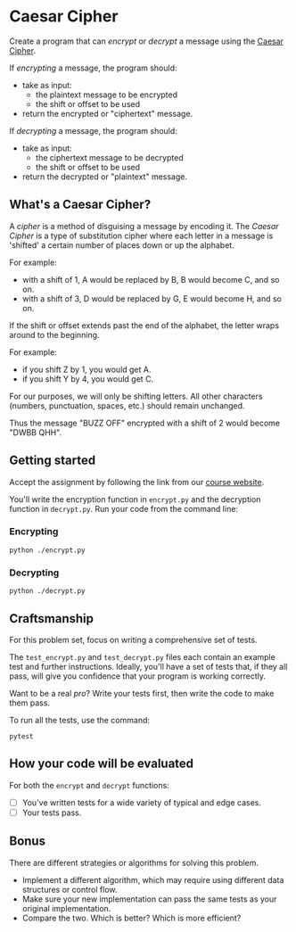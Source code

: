 # Caesar Cipher

Create a program that can _encrypt_ or _decrypt_ a message using the [Caesar Cipher](https://en.wikipedia.org/wiki/Caesar_cipher).

If _encrypting_ a message, the program should:

- take as input:
  - the plaintext message to be encrypted
  - the shift or offset to be used
- return the encrypted or "ciphertext" message.

If _decrypting_ a message, the program should:

- take as input:
  - the ciphertext message to be decrypted
  - the shift or offset to be used
- return the decrypted or "plaintext" message.

## What's a Caesar Cipher?

A _cipher_ is a method of disguising a message by encoding it. The _Caesar Cipher_
is a type of substitution cipher where each letter in a message is 'shifted' a
certain number of places down or up the alphabet.

For example:

- with a shift of 1, A would be replaced by B, B would become C, and so on.
- with a shift of 3, D would be replaced by G, E would become H, and so on.

If the shift or offset extends past the end of the alphabet, the letter wraps
around to the beginning.

For example:

- if you shift Z by 1, you would get A.
- if you shift Y by 4, you would get C.

For our purposes, we will only be shifting letters. All other characters (numbers,
punctuation, spaces, etc.) should remain unchanged.

Thus the message "BUZZ OFF" encrypted with a shift of 2 would become "DWBB QHH".

## Getting started

Accept the assignment by following the link from our [course website](https://northridge.dev/game-dev).

You'll write the encryption function in `encrypt.py` and the decryption function
in `decrypt.py`. Run your code from the command line:

### Encrypting

```shell
python ./encrypt.py
```

### Decrypting

```shell
python ./decrypt.py
```

## Craftsmanship

For this problem set, focus on writing a comprehensive set of tests.

The `test_encrypt.py` and `test_decrypt.py` files each contain an example test
and further instructions. Ideally, you'll have a set of tests that, if they all
pass, will give you confidence that your program is working correctly.

Want to be a real _pro_? Write your tests first, then write the code to make them pass.

To run all the tests, use the command:

```shell
pytest
```

## How your code will be evaluated

For both the `encrypt` and `decrypt` functions:

- [ ] You've written tests for a wide variety of typical and edge cases.
- [ ] Your tests pass.

## Bonus

There are different strategies or algorithms for solving this problem.

- Implement a different algorithm, which may require using different data
  structures or control flow.
- Make sure your new implementation can pass the same tests as your original
  implementation.
- Compare the two. Which is better? Which is more efficient?

